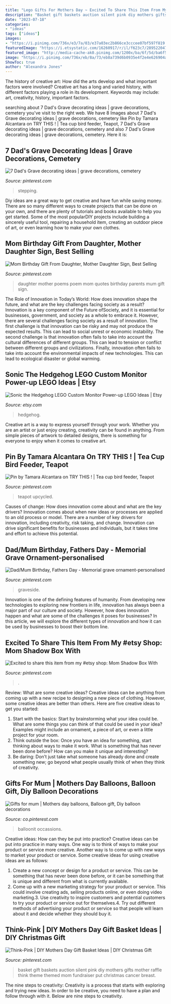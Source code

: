 ```yaml
---
title: "Lego Gifts For Mothers Day ~ Excited To Share This Item From My #etsy Shop: Mom Shadow Box With"
description: "Basket gift baskets auction silent pink diy mothers gifts mother raffle think theme themed mom fundraiser put christmas cancer breast"
date: "2023-07-18"
categories:
- "ideas"
tags: ["ideas"]
images:
- "https://i.pinimg.com/736x/e3/7a/03/e37a03ec2b866ce3cccee07bf597f819.jpg"
featuredImage: "https://i.etsystatic.com/16260917/r/il/f623c7/2895220477/il_1588xN.2895220477_auji.jpg"
featured_image: "http://media-cache-ak0.pinimg.com/1200x/ba/6f/5d/ba6f5dfc24e9c637b7047bc01a11482b.jpg"
image: "https://i.pinimg.com/736x/eb/8a/73/eb8a739d6b0935e4f2e4e626904aa8da.jpg"
ShowToc: true
author: "Alexandra Jones"
---
```



The history of creative art: How did the arts develop and what important factors were involved?
Creative art has a long and varied history, with different factors playing a role in its development. Keywords may include: art, creativity, history, important factors.

	

		
searching about 7 Dad&#039;s Grave decorating ideas | grave decorations, cemetery you've visit to the right web. We have 8 Images about 7 Dad&#039;s Grave decorating ideas | grave decorations, cemetery like Pin by Tamara Alcantara on TRY THIS ! | Tea cup bird feeder, Teapot, 7 Dad&#039;s Grave decorating ideas | grave decorations, cemetery and also 7 Dad&#039;s Grave decorating ideas | grave decorations, cemetery. Here it is:
		
    
## 7 Dad&#039;s Grave Decorating Ideas | Grave Decorations, Cemetery

<img loading=lazy src="https://i.pinimg.com/474x/9e/75/e6/9e75e69640242c4e15141b2751e0db74--grave-decorations-cemetery-flowers.jpg" onerror="this.onerror=null;this.src='https://tse4.mm.bing.net/th?id=OIP.tu1vXKdkFcVDHOQt5kFT2gAAAA&amp;pid=15.1';" alt="7 Dad&#039;s Grave decorating ideas | grave decorations, cemetery">

_Source: pinterest.com_

>stepping. 

	

Diy ideas are a great way to get creative and have fun while saving money. There are so many different ways to create projects that can be done on your own, and there are plenty of tutorials and books available to help you get started. Some of the most popularDIY projects include building a sincerely useful tool, repairing a household item, creating an outdoor piece of art, or even learning how to make your own clothes.

    
## Mom Birthday Gift From Daughter, Mother Daughter Sign, Best Selling

<img loading=lazy src="https://i.pinimg.com/736x/1c/40/20/1c40203b2c60b3d12126cfffb18dc092.jpg" onerror="this.onerror=null;this.src='https://tse4.mm.bing.net/th?id=OIP.JDHv-0lai5X7awxoDByWZwHaJ4&amp;pid=15.1';" alt="Mom Birthday Gift From Daughter, Mother Daughter Sign, Best Selling">

_Source: pinterest.com_

>daughter mother poems poem mom quotes birthday parents mum gift sign. 

	

The Role of Innovation in Today’s World: How does innovation shape the future, and what are the key challenges facing society as a result?
Innovation is a key component of the Future ofSociety, and it is essential for businesses, government, and society as a whole to embrace it. However, there are several challenges facing society as a result of innovation. The first challenge is that innovation can be risky and may not produce the expected results. This can lead to social unrest or economic instability. The second challenge is that innovation often fails to take into account the cultural differences of different groups. This can lead to tension or conflict between different groups and civilizations. Finally, innovation often fails to take into account the environmental impacts of new technologies. This can lead to ecological disaster or global warming.

    
## Sonic The Hedgehog LEGO Custom Monitor Power-up LEGO Ideas | Etsy

<img loading=lazy src="https://i.etsystatic.com/16260917/r/il/f623c7/2895220477/il_1588xN.2895220477_auji.jpg" onerror="this.onerror=null;this.src='https://tse2.mm.bing.net/th?id=OIP.kr5_JtCU4WaexAoSHAH5LwHaFj&amp;pid=15.1';" alt="Sonic the Hedgehog LEGO Custom Monitor Power-up LEGO Ideas | Etsy">

_Source: etsy.com_

>hedgehog. 

	

Creative art is a way to express yourself through your work. Whether you are an artist or just enjoy creating, creativity can be found in anything. From simple pieces of artwork to detailed designs, there is something for everyone to enjoy when it comes to creative art.

    
## Pin By Tamara Alcantara On TRY THIS ! | Tea Cup Bird Feeder, Teapot

<img loading=lazy src="http://media-cache-ak0.pinimg.com/1200x/ba/6f/5d/ba6f5dfc24e9c637b7047bc01a11482b.jpg" onerror="this.onerror=null;this.src='https://tse2.mm.bing.net/th?id=OIP.uexwMVHuio4UGC1x-hXTeAHaJ4&amp;pid=15.1';" alt="Pin by Tamara Alcantara on TRY THIS ! | Tea cup bird feeder, Teapot">

_Source: pinterest.com_

>teapot upcycled. 

	

Causes of change: How does innovation come about and what are the key drivers?
Innovation comes about when new ideas or processes are applied to an old process or model. There are a number of key drivers for innovation, including creativity, risk taking, and change. Innovation can drive significant benefits for businesses and individuals, but it takes time and effort to achieve this potential.

    
## Dad/Mum Birthday, Fathers Day - Memorial Grave Ornament-personalised

<img loading=lazy src="https://i.pinimg.com/736x/e3/7a/03/e37a03ec2b866ce3cccee07bf597f819.jpg" onerror="this.onerror=null;this.src='https://tse3.mm.bing.net/th?id=OIP.LpkSIKHn2_o7w17fvVUpEAHaJ3&amp;pid=15.1';" alt="Dad/Mum Birthday, Fathers Day - Memorial grave ornament-personalised">

_Source: pinterest.com_

>graveside. 

	

Innovation is one of the defining features of humanity. From developing new technologies to exploring new frontiers in life, innovation has always been a major part of our culture and society. However, how does innovation happen and what are some of the challenges it poses for businesses? In this article, we will explore the different types of innovation and how it can be used by businesses to boost their bottom line.

    
## Excited To Share This Item From My #etsy Shop: Mom Shadow Box With

<img loading=lazy src="https://i.pinimg.com/736x/0f/67/6a/0f676a02327537f2dfcce88ad011bbbc.jpg" onerror="this.onerror=null;this.src='https://tse4.mm.bing.net/th?id=OIP.FC7p2p-nsBfOaZZg_Q1hNgHaJ5&amp;pid=15.1';" alt="Excited to share this item from my #etsy shop: Mom Shadow Box With">

_Source: pinterest.com_

>. 

	

Review: What are some creative ideas?
Creative ideas can be anything from coming up with a new recipe to designing a new piece of clothing. However, some creative ideas are better than others. Here are five creative ideas to get you started: 
1. Start with the basics: Start by brainstorming what your idea could be. What are some things you can think of that could be used in your idea? Examples might include an ornament, a piece of art, or even a little project for your room. 
2. Think outside the box: Once you have an idea for something, start thinking about ways to make it work. What is something that has never been done before? How can you make it unique and interesting? 
3. Be daring: Don’t just take what someone has already done and create something new; go beyond what people usually think of when they think of creativity.

    
## Gifts For Mum | Mothers Day Balloons, Balloon Gift, Diy Balloon Decorations

<img loading=lazy src="https://i.pinimg.com/736x/eb/8a/73/eb8a739d6b0935e4f2e4e626904aa8da.jpg" onerror="this.onerror=null;this.src='https://tse3.mm.bing.net/th?id=OIP.HolVGaemS6fu0AmxyCSeGQHaHa&amp;pid=15.1';" alt="Gifts for mum | Mothers day balloons, Balloon gift, Diy balloon decorations">

_Source: co.pinterest.com_

>balloonit occassions. 

	

Creative ideas: How can they be put into practice?
Creative ideas can be put into practice in many ways. One way is to think of ways to make your product or service more creative. Another way is to come up with new ways to market your product or service. Some creative ideas for using creative ideas are as follows:
1. Create a new concept or design for a product or service. This can be something that has never been done before, or it can be something that is unique and different from what is currently available.
2. Come up with a new marketing strategy for your product or service. This could involve creating ads, selling products online, or even doing video marketing.3. Use creativity to inspire customers and potential customers to try your product or service out for themselves.4. Try out different methods of advertising your product or service so that people will learn about it and decide whether they should buy it.

    
## Think-Pink | DIY Mothers Day Gift Basket Ideas | DIY Christmas Gift

<img loading=lazy src="https://i.pinimg.com/736x/84/3d/ee/843deeaf3257731cc14b5f96d48d9801--diy-mothers-day-gift-basket-ideas-diy-mothers-day-gifts.jpg" onerror="this.onerror=null;this.src='https://tse3.mm.bing.net/th?id=OIP.pW0YCPAgskDKsFXNnlxpHgHaJ4&amp;pid=15.1';" alt="Think-Pink | DIY Mothers Day Gift Basket Ideas | DIY Christmas Gift">

_Source: pinterest.com_

>basket gift baskets auction silent pink diy mothers gifts mother raffle think theme themed mom fundraiser put christmas cancer breast. 

	

The nine steps to creativity:
Creativity is a process that starts with exploring and trying new ideas. In order to be creative, you need to have a plan and follow through with it. Below are nine steps to creativity.

